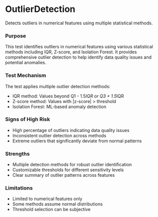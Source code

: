 # OutlierDetection

Detects outliers in numerical features using multiple statistical methods.

### Purpose

This test identifies outliers in numerical features using various statistical
methods including IQR, Z-score, and Isolation Forest. It provides comprehensive
outlier detection to help identify data quality issues and potential anomalies.

### Test Mechanism

The test applies multiple outlier detection methods:
- IQR method: Values beyond Q1 - 1.5*IQR or Q3 + 1.5*IQR
- Z-score method: Values with |z-score| > threshold
- Isolation Forest: ML-based anomaly detection

### Signs of High Risk

- High percentage of outliers indicating data quality issues
- Inconsistent outlier detection across methods
- Extreme outliers that significantly deviate from normal patterns

### Strengths

- Multiple detection methods for robust outlier identification
- Customizable thresholds for different sensitivity levels
- Clear summary of outlier patterns across features

### Limitations

- Limited to numerical features only
- Some methods assume normal distributions
- Threshold selection can be subjective